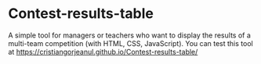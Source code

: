 # Contest-results-table
A simple tool for managers or teachers who want to display the results of a multi-team competition (with HTML, CSS, JavaScript). You can test this tool at https://cristiangorjeanul.github.io/Contest-results-table/
